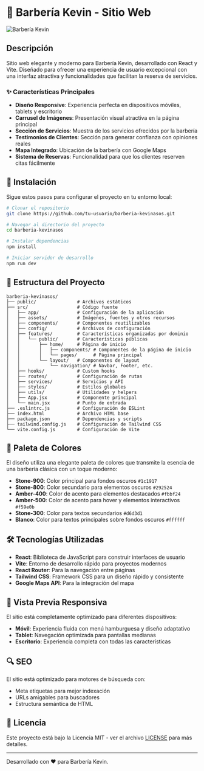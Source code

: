 # 💈 Barbería Kevin - Sitio Web

![Barbería Kevin](https://images.unsplash.com/photo-1503951914875-452162b0f3f1?q=80&w=2070&auto=format&fit=crop&ixlib=rb-4.0.3&ixid=M3wxMjA3fDB8MHxwaG90by1wYWdlfHx8fGVufDB8fHx8fA%3D%3D)

## Descripción

Sitio web elegante y moderno para Barbería Kevin, desarrollado con React y Vite. Diseñado para ofrecer una experiencia de usuario excepcional con una interfaz atractiva y funcionalidades que facilitan la reserva de servicios.

### ✨ Características Principales

-   **Diseño Responsive**: Experiencia perfecta en dispositivos móviles, tablets y escritorio
-   **Carrusel de Imágenes**: Presentación visual atractiva en la página principal
-   **Sección de Servicios**: Muestra de los servicios ofrecidos por la barbería
-   **Testimonios de Clientes**: Sección para generar confianza con opiniones reales
-   **Mapa Integrado**: Ubicación de la barbería con Google Maps
-   **Sistema de Reservas**: Funcionalidad para que los clientes reserven citas fácilmente

## 🚀 Instalación

Sigue estos pasos para configurar el proyecto en tu entorno local:

```bash
# Clonar el repositorio
git clone https://github.com/tu-usuario/barberia-kevinasos.git

# Navegar al directorio del proyecto
cd barberia-kevinasos

# Instalar dependencias
npm install

# Iniciar servidor de desarrollo
npm run dev
```

## 📁 Estructura del Proyecto

```
barberia-kevinasos/
├── public/               # Archivos estáticos
├── src/                  # Código fuente
│   ├── app/              # Configuración de la aplicación
│   ├── assets/           # Imágenes, fuentes y otros recursos
│   ├── components/       # Componentes reutilizables
│   ├── config/           # Archivos de configuración
│   ├── features/         # Características organizadas por dominio
│   │   └── public/       # Características públicas
│   │       ├── home/     # Página de inicio
│   │       │   ├── components/ # Componentes de la página de inicio
│   │       │   └── pages/      # Página principal
│   │       └── layout/   # Componentes de layout
│   │           └── navigation/ # Navbar, Footer, etc.
│   ├── hooks/            # Custom hooks
│   ├── routes/           # Configuración de rutas
│   ├── services/         # Servicios y API
│   ├── styles/           # Estilos globales
│   ├── utils/            # Utilidades y helpers
│   ├── App.jsx           # Componente principal
│   └── main.jsx          # Punto de entrada
├── .eslintrc.js          # Configuración de ESLint
├── index.html            # Archivo HTML base
├── package.json          # Dependencias y scripts
├── tailwind.config.js    # Configuración de Tailwind CSS
└── vite.config.js        # Configuración de Vite
```

## 🎨 Paleta de Colores

El diseño utiliza una elegante paleta de colores que transmite la esencia de una barbería clásica con un toque moderno:

-   **Stone-900**: Color principal para fondos oscuros `#1c1917`
-   **Stone-800**: Color secundario para elementos oscuros `#292524`
-   **Amber-400**: Color de acento para elementos destacados `#fbbf24`
-   **Amber-500**: Color de acento para hover y elementos interactivos `#f59e0b`
-   **Stone-300**: Color para textos secundarios `#d6d3d1`
-   **Blanco**: Color para textos principales sobre fondos oscuros `#ffffff`

## 🛠️ Tecnologías Utilizadas

-   **React**: Biblioteca de JavaScript para construir interfaces de usuario
-   **Vite**: Entorno de desarrollo rápido para proyectos modernos
-   **React Router**: Para la navegación entre páginas
-   **Tailwind CSS**: Framework CSS para un diseño rápido y consistente
-   **Google Maps API**: Para la integración del mapa

## 📱 Vista Previa Responsiva

El sitio está completamente optimizado para diferentes dispositivos:

-   **Móvil**: Experiencia fluida con menú hamburguesa y diseño adaptativo
-   **Tablet**: Navegación optimizada para pantallas medianas
-   **Escritorio**: Experiencia completa con todas las características

## 🔍 SEO

El sitio está optimizado para motores de búsqueda con:

-   Meta etiquetas para mejor indexación
-   URLs amigables para buscadores
-   Estructura semántica de HTML

## 📄 Licencia

Este proyecto está bajo la Licencia MIT - ver el archivo [LICENSE](LICENSE) para más detalles.

---

Desarrollado con ❤️ para Barbería Kevin.
